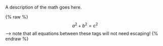 A description of the math goes here.

 {% raw %}
  $$a^2 + b^2 = c^2$$ --> note that all equations between these tags will not need escaping! 
 {% endraw %}
